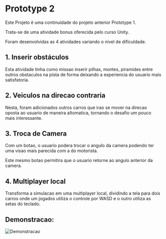 # Prototype 2
Este Projeto é uma continuidade do projeto anterior Prototype 1.

Trata-se de uma atividade bonus oferecida pelo curso Unity.

Foram desenvolvidas as 4 atividades variando o nivel de dificuldade.

## 1. Inserir obstáculos

Esta atividade tinha como missao inserir pilhas, montes, piramides entre outros obstaculos na pista de forma deixando a experiencia do usuario mais satisfatoria.

## 2. Veiculos na direcao contraria

Nesta, foram adicionados outros carros que irao se mover na direcao oposta ao usuario de maneira altomatica, tornando o desafio um pouco mais interessante.

## 3. Troca de Camera

Com um botao, o usuario podera trocar o angulo da camera podendo ter uma visao mais parecida com a do motorista.

Este mesmo botao permitira que o usuario retorne ao angulo anterior da camera.

## 4. Multiplayer local

Transforma a simulacao em uma multiplayer local, dividindo a tela para dois carros onde um jogados utiliza o controle por WASD e o outro utiliza as setas do teclado.

## Demonstracao:

![Demonstracao](/demonstration.gif)

